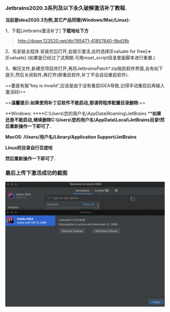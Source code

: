 ### Jetbrains2020.3系列及以下永久破解激活补丁教程.

**当前是idea2020.3为例,其它产品同理(Windows/Mac/Linux):**

1、下载[Jetbrains激活补丁] **下载地址下方**

> http://down.123520.net/dir/195471-41857840-9bd3fb

2、先安装主程序.安装完后打开,会提示激活,此时选择[Evaluate for free]=>[Evaluate] (如果是已经过了试用期.可用reset_script目录里面脚本进行重置.)

3、解压文件,新建空项目并打开,再将JetbrainsPatch*.zip拖到软件界面,会有如下提示,然后关闭软件,再打开(即重启软件,补丁不会自动重启软件).

==要是有报“key is invaild”,应该是由于没有重启IDEA导致,记得手动重启后再输入激活码!==

==**温馨提示:如果使用补丁后软件不能启动,那请将程序配置目录删除:**==

**Windows:
****C:\Users\您的用户名\AppData\Roaming\JetBrains
****如果还是不能启动,继续删除C:\Users\您的用户名\AppData\Local\JetBrains目录!然后重新操作一下即可了.**

**MacOS:
/Users/用户名/Library/Application Support/JetBrains**

**Linux的目录自行百度哈**

**然后重新操作一下即可了.**



### 最后上传下激活成功的截图

![激活成功](https://github.com/xiroadking/docs/blob/main/Mac激活IDEA成功.png)
